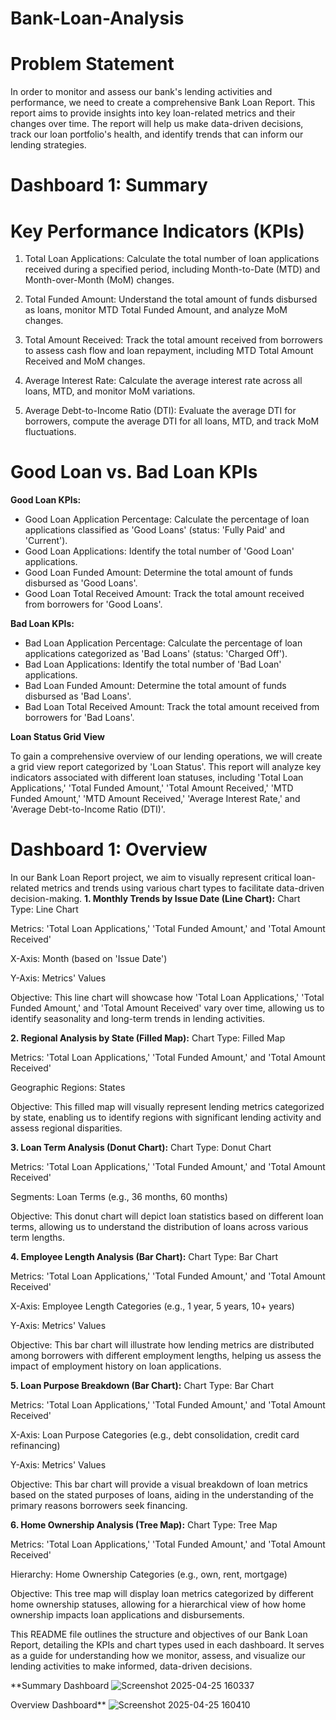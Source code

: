 # Bank-Loan-Analysis

# Problem Statement
In order to monitor and assess our bank's lending activities and performance, we need to create a comprehensive Bank Loan Report. This report aims to provide insights into key loan-related metrics and their changes over time. The report will help us make data-driven decisions, track our loan portfolio's health, and identify trends that can inform our lending strategies.

# Dashboard 1: Summary
# Key Performance Indicators (KPIs)
1. Total Loan Applications: Calculate the total number of loan applications received during a specified period, including 
 Month-to-Date (MTD) and Month-over-Month (MoM) changes.
 
2. Total Funded Amount: Understand the total amount of funds disbursed as loans, monitor MTD Total Funded Amount, and 
 analyze MoM changes.
 
3. Total Amount Received: Track the total amount received from borrowers to assess cash flow and loan repayment, 
 including MTD Total Amount Received and MoM changes.
 
4. Average Interest Rate: Calculate the average interest rate across all loans, MTD, and monitor MoM variations.

5. Average Debt-to-Income Ratio (DTI): Evaluate the average DTI for borrowers, compute the average DTI for all loans, MTD, 
  and track MoM fluctuations.
# Good Loan vs. Bad Loan KPIs
**Good Loan KPIs:**
- Good Loan Application Percentage: Calculate the percentage of loan applications classified as 'Good Loans' (status: 'Fully Paid' and 'Current').
- Good Loan Applications: Identify the total number of 'Good Loan' applications.
- Good Loan Funded Amount: Determine the total amount of funds disbursed as 'Good Loans'.
- Good Loan Total Received Amount: Track the total amount received from borrowers for 'Good Loans'.
  
**Bad Loan KPIs:**
- Bad Loan Application Percentage: Calculate the percentage of loan applications categorized as 'Bad Loans' (status: 'Charged Off').
- Bad Loan Applications: Identify the total number of 'Bad Loan' applications.
- Bad Loan Funded Amount: Determine the total amount of funds disbursed as 'Bad Loans'.
- Bad Loan Total Received Amount: Track the total amount received from borrowers for 'Bad Loans'.

**Loan Status Grid View**

To gain a comprehensive overview of our lending operations, we will create a grid view report categorized by 'Loan Status'. This report will analyze key indicators associated with different loan statuses, including 'Total Loan Applications,' 'Total Funded Amount,' 'Total Amount Received,' 'MTD Funded Amount,' 'MTD Amount Received,' 'Average Interest Rate,' and 'Average Debt-to-Income Ratio (DTI)'.
# Dashboard 1: Overview
In our Bank Loan Report project, we aim to visually represent critical loan-related metrics and trends using various chart types to facilitate data-driven decision-making.
**1. Monthly Trends by Issue Date (Line Chart):**
Chart Type: Line Chart

Metrics: 'Total Loan Applications,' 'Total Funded Amount,' and 'Total Amount Received'

X-Axis: Month (based on 'Issue Date')

Y-Axis: Metrics' Values

Objective: This line chart will showcase how 'Total Loan Applications,' 'Total Funded Amount,' and 'Total Amount Received' vary over time, allowing us to identify seasonality and long-term trends in lending activities.

**2. Regional Analysis by State (Filled Map):**
Chart Type: Filled Map

Metrics: 'Total Loan Applications,' 'Total Funded Amount,' and 'Total Amount Received'

Geographic Regions: States

Objective: This filled map will visually represent lending metrics categorized by state, enabling us to identify regions with significant lending activity and assess regional disparities.

**3. Loan Term Analysis (Donut Chart):**
Chart Type: Donut Chart

Metrics: 'Total Loan Applications,' 'Total Funded Amount,' and 'Total Amount Received'

Segments: Loan Terms (e.g., 36 months, 60 months)

Objective: This donut chart will depict loan statistics based on different loan terms, allowing us to understand the distribution of loans across various term lengths.

**4. Employee Length Analysis (Bar Chart):**
Chart Type: Bar Chart

Metrics: 'Total Loan Applications,' 'Total Funded Amount,' and 'Total Amount Received'

X-Axis: Employee Length Categories (e.g., 1 year, 5 years, 10+ years)

Y-Axis: Metrics' Values

Objective: This bar chart will illustrate how lending metrics are distributed among borrowers with different employment lengths, helping us assess the impact of employment history on loan applications.

**5. Loan Purpose Breakdown (Bar Chart):**
Chart Type: Bar Chart

Metrics: 'Total Loan Applications,' 'Total Funded Amount,' and 'Total Amount Received'

X-Axis: Loan Purpose Categories (e.g., debt consolidation, credit card refinancing)

Y-Axis: Metrics' Values

Objective: This bar chart will provide a visual breakdown of loan metrics based on the stated purposes of loans, aiding in the understanding of the primary reasons borrowers seek financing.

**6. Home Ownership Analysis (Tree Map):**
Chart Type: Tree Map

Metrics: 'Total Loan Applications,' 'Total Funded Amount,' and 'Total Amount Received'

Hierarchy: Home Ownership Categories (e.g., own, rent, mortgage)

Objective: This tree map will display loan metrics categorized by different home ownership statuses, allowing for a hierarchical view of how home ownership impacts loan applications and disbursements.


This README file outlines the structure and objectives of our Bank Loan Report, detailing the KPIs and chart types used in each dashboard. It serves as a guide for understanding how we monitor, assess, and visualize our lending activities to make informed, data-driven decisions.

**Summary Dashboard
![Screenshot 2025-04-25 160337](https://github.com/user-attachments/assets/3d640bf2-13cc-44e4-9f4a-4edbe6f77c5e)

Overview Dashboard**
![Screenshot 2025-04-25 160410](https://github.com/user-attachments/assets/28d69ae8-35e8-4f6a-9f19-e6af38650a39)
